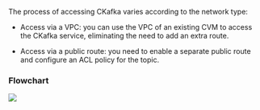 The process of accessing CKafka varies according to the network type:

- Access via a VPC: you can use the VPC of an existing CVM to access the CKafka service, eliminating the need to add an extra route.

- Access via a public route: you need to enable a separate public route and configure an ACL policy for the topic.

### Flowchart
![](https://main.qcloudimg.com/raw/a910d6bff17b993ccc07328fe3c53932.png)

